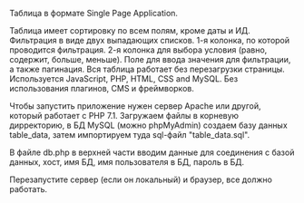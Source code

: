 Таблица в формате Single Page Application.

Таблица имеет сортировку по всем полям, кроме даты и ИД. 
Фильтрация в виде двух выпадающих списков.
1-я колонка, по которой проводится фильтрация.
2-я колонка для выбора условия (равно, содержит, больше, меньше).
Поле для ввода значения для фильтрации, а также пагинация.
Вся таблица работает без перезагрузки страницы.
Используется JavaScript, PHP, HTML, CSS and MySQL.
Без использования плагинов, CMS и фреймворков.

Чтобы запустить приложение нужен сервер Apache или другой, 
который работает с PHP 7.1.
Загружаем файлы в корневую дирректорию,
в БД MySQL (можно phpMyAdmin) создаем базу данных table_data,
затем импортируем туда sql-файл "table_data.sql".

В файле db.php в верхней части вводим данные для соединения с базой данных,
хост, имя БД, имя пользователя в БД, пароль в БД.

Перезапустите сервер (если он локальный) и браузер, все должно работать.
